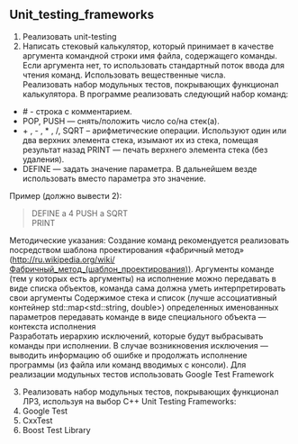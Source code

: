## Unit_testing_frameworks

1.	Реализовать unit-testing 
2.	Написать стековый калькулятор, который принимает в качестве аргумента командной строки имя файла, содержащего команды. Если аргумента нет, то использовать стандартный поток ввода для чтения команд. Использовать вещественные числа.  
Реализовать набор модульных тестов, покрывающих функционал калькулятора. 
В программе реализовать следующий набор команд: 
- \# - строка с комментарием. 
- POP, PUSH — снять/положить число со/на стек(а). 
- \+ , - , * , /, SQRT – арифметические операции. Используют один или два верхних элемента стека, изымают их из стека, помещая результат назад PRINT — печать верхнего элемента стека (без удаления). 
- DEFINE — задать значение параметра. В дальнейшем везде использовать вместо параметра это значение.  
 
Пример (должно вывести 2): 
> DEFINE a 4 
> PUSH a SQRT  
> PRINT  
>

Методические указания: 
Создание команд рекомендуется реализовать посредством шаблона проектирования 
«фабричный метод» (http://ru.wikipedia.org/wiki/Фабричный_метод_(шаблон_проектирования)). 
Аргументы команде (тем у которых есть аргументы) на исполнение можно передавать в виде списка объектов, команда сама должна уметь интерпретировать свои аргументы 
Содержимое стека и список (лучше ассоциативный контейнер std::map<std::string, double>) определенных именованных параметров передавать команде в виде специального объекта — контекста исполнения  
Разработать иерархию исключений, которые будут выбрасывать команды при исполнении. В случае возникновения исключения — выводить информацию об ошибке и продолжать исполнение программы (из файла или команд вводимых с консоли). 
Для реализации модульных тестов использовать Google Test Framework

3. Реализовать набор модульных тестов, покрывающих функционал ЛР3, используя на выбор C++ Unit Testing Frameworks: 
1.	Google Test 
2.	CxxTest 
3.	Boost Test Library 

